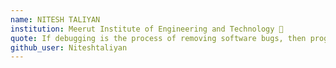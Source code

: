 ```yaml
---
name: NITESH TALIYAN 
institution: Meerut Institute of Engineering and Technology 🚩 
quote: If debugging is the process of removing software bugs, then programming must be the process of putting them in.
github_user: Niteshtaliyan
---
```

